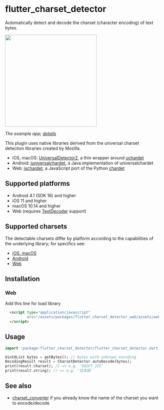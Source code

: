 # flutter_charset_detector

Automatically detect and decode the charset (character encoding) of text bytes.

<img width="300" src="https://pbs.twimg.com/media/EhnW3CvU4AAz03s?format=png&name=4096x4096">

_The example app; [details](./example/README.md)_

This plugin uses native libraries derived from the universal charset detection
libraries created by Mozilla.

- iOS, macOS:
  [UniversalDetector2](https://cocoapods.org/pods/UniversalDetector2), a thin
  wrapper around [uchardet](https://www.freedesktop.org/wiki/Software/uchardet/)
- Android:
  [juniversalchardet](https://github.com/albfernandez/juniversalchardet), a Java
  implementation of universalchardet
- Web: [jschardet](https://github.com/aadsm/jschardet), a JavaScript port of the
  Python [chardet](https://github.com/chardet/chardet)

## Supported platforms

- Android 4.1 (SDK 16) and higher
- iOS 11 and higher
- macOS 10.14 and higher
- Web (requires [TextDecoder](https://caniuse.com/textencoder) support)

## Supported charsets

The detectable charsets differ by platform according to the capabilities of the
underlying library; for specifics see:

- [iOS, macOS](https://gitlab.freedesktop.org/uchardet/uchardet/-/blob/v0.0.8/README.md#supported-languagesencodings)
- [Android](https://github.com/albfernandez/juniversalchardet/blob/v2.4.0/README.md#encodings-that-can-be-detected)
- [Web](https://github.com/aadsm/jschardet/blob/v3.1.0/README.md#supported-charsets)

## Installation
### Web
Add this line for load library

```html
  <script type="application/javascript"
          src="/assets/packages/flutter_charset_detector_web/assets/web/jschardet.min.js" defer>
  </script>
```

## Usage

```dart
import 'package:flutter_charset_detector/flutter_charset_detector.dart';

Uint8List bytes = getBytes(); // bytes with unknown encoding
DecodingResult result = CharsetDetector.autoDecode(bytes);
print(result.charset); // => e.g. 'SHIFT_JIS'
print(result.string); // => e.g. '日本語'
```

## See also

- [charset_converter](https://pub.dev/packages/charset_converter) if you already
know the name of the charset you want to encode/decode
